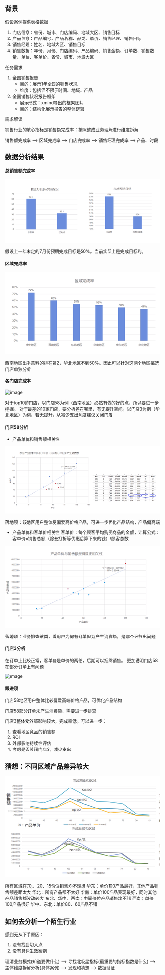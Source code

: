 ## 背景
假设案例提供表格数据
1. 门店信息：省份、城市、门店编码、地域大区、销售目标
2. 产品信息：产品编号、产品名称、品类、单价、销售经理、销售目标
3. 销售经理：姓名、地域大区、销售目标
4. 销售数据：年份、月份、门店编码、产品编码、销售金额、订单数、销售数量、单价、客单价、省份、城市、地域大区

任务需求
1. 全国销售报告
    - 目的：展示1年全国的销售状况
    - 维度：包括但不限于时间、地域、产品
2. 全国销售状况报告框架
    - 展示形式：xmind导出的框架图片
    - 目的：结构化展示报告的整体逻辑 

需求解读

销售行业的核心指标是销售额完成率：按照整成业务理解进行维度拆解

销售额完成率 --> 区域完成率 --> 门店完成率 --> 销售经理完成率 --> 产品、时段

## 数据分析结果
#### 总销售额完成率
![image](https://raw.githubusercontent.com/bdkwl/big_data_note/master/%E6%8B%93%E5%B1%95%E5%AE%8F%E8%A7%82%E8%A7%86%E9%87%8E/%E6%80%BB%E9%94%80%E5%94%AE%E9%A2%9D%E5%AE%8C%E6%88%90%E7%8E%87.png)

假设上一年末定的7月份预期完成目标是50%。当前实际上是完成目标的。

#### 区域完成率
![image](https://raw.githubusercontent.com/bdkwl/big_data_note/master/%E6%8B%93%E5%B1%95%E5%AE%8F%E8%A7%82%E8%A7%86%E9%87%8E/%E5%8C%BA%E5%9F%9F%E5%AE%8C%E6%88%90%E7%8E%87.png)
 
西南地区出乎意料的排在第2，华北地区不到50%。因此可以针对这两个地区挑选门店单独分析
 
#### 各门店完成率
 ![image]()
 
 对于top10的门店，以门店58为例（西南地区）必然有做的好的点，所以要进一步挖掘。
 对于最差的10家门店，要分析差在哪里，有无提升空间。以门店3为例（华北地区）为例，若无提升，从减少支出角度建议关闭门店
 
#### 门店58分析
- 产品单价和销售额相关性

![image](https://raw.githubusercontent.com/bdkwl/big_data_note/master/%E6%8B%93%E5%B1%95%E5%AE%8F%E8%A7%82%E8%A7%86%E9%87%8E/%E9%97%A8%E5%BA%9758%E5%88%86%E6%9E%90-%E4%BA%A7%E5%93%81%E5%8D%95%E4%BB%B7%E5%92%8C%E5%AE%A2%E5%8D%95%E4%BB%B7%E7%9B%B8%E5%85%B3%E6%80%A7.png)

落地项：该地区用户整体更偏爱高价格产品，可进一步优化产品结构，产品偏高端

- 产品单价和客单价相关性
客单价：每个顾客平均购买商品的金额，计算公式：客单价=销售总额（除去打折等优惠后算下来的钱）/顾客总数

![image](https://raw.githubusercontent.com/bdkwl/big_data_note/master/%E6%8B%93%E5%B1%95%E5%AE%8F%E8%A7%82%E8%A7%86%E9%87%8E/%E9%97%A8%E5%BA%9758%E5%88%86%E6%9E%90-%E4%BA%A7%E5%93%81%E5%8D%95%E4%BB%B7%E5%92%8C%E9%94%80%E5%94%AE%E9%A2%9D%E7%9B%B8%E5%85%B3%E6%80%A7.png)

落地项：业务排查该类，看用户为何有订单但为产生消费额，是哪个环节出问题

#### 门店3分析 
在订单上比较正常，客单价是单价的两倍，后期可以捆绑销售。
更加说明门店58在部分订单上有问题

![image]()

#### 跟进项
门店58地区用户整体比较偏爱高端价格产品，可优化产品结构

门店58部分订单未产生消费额，需要进一步排查

门店3整体受外部影响较大，完成率低。可以进一步：
1. 查看地区竞品的销售额
2. ROI
3. 外部影响持续性评估
4. 考虑是否关闭门店3，减少支出

## 猜想：不同区域产品差异较大

![image](https://raw.githubusercontent.com/bdkwl/big_data_note/master/%E6%8B%93%E5%B1%95%E5%AE%8F%E8%A7%82%E8%A7%86%E9%87%8E/%E5%8C%BA%E5%9F%9F%E4%BA%A7%E5%93%81%E7%89%B9%E5%BE%81.png)

所有区域在70,、20、15价位销售均不理想
华东：单价100产品最好，其他产品销售额差距太大
华北：所有产品都不太好
华南：单价100产品表现最好，同时其他产品销售额波动较大
东北、华中、西南：中间价位产品销售均不错
西南：单价100产品很好
华中、东北：单价80、60产品不错

## 如何去分析一个陌生行业
感到无从下手原因：
1. 没有找到切入点
2. 没有具体生效案例

理清业务模式(知道要做什么) --> 寻找北极星指标(最重要的指标指数是什么) --> 主体维度拆解分析(具体案例) --> 发现和猜想 --> 数据验证